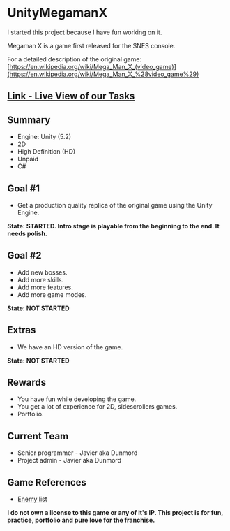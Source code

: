 # UnityMegamanX

I started this project because I have fun working on it.

Megaman X is a game first released for the SNES console.

For a detailed description of the original game: 
 [https://en.wikipedia.org/wiki/Mega_Man_X_(video_game)](https://en.wikipedia.org/wiki/Mega_Man_X_%28video_game%29)

[Link - Live View of our Tasks](https://trello.com/b/id4gzSrT/megamanx-unity)
------------------------------------------------------------------------

Summary
-------
 - Engine: Unity (5.2)
 - 2D
 - High Definition (HD)
 - Unpaid
 - C#


Goal #1
-------

 - Get a production quality replica of the original game using the Unity
   Engine.

**State: STARTED. Intro stage is playable from the beginning to the end. It needs polish.**


Goal #2
-------

 - Add new bosses.
 - Add more skills.
 - Add more features.
 - Add more game modes.

**State: NOT STARTED**


Extras
------
 - We have an HD version of the game.

**State: NOT STARTED**

Rewards
------- 
 - You have fun while developing the game.
 - You get a lot of experience for 2D, sidescrollers games.
 - Portfolio.

Current Team
------------

 - Senior programmer - Javier aka Dunmord
 - Project admin - Javier aka Dunmord

Game References
---------------

 - [Enemy list](http://strategywiki.org/wiki/Mega_Man_X/Enemies)


**I do not own a license to this game or any of it's IP. This project is for fun, practice, portfolio and pure love for the franchise.**
